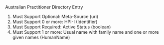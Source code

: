 Australian Practitioner Directory Entry

1. Must Support Optional: Meta-Source (uri)
1. Must Support 0 or more: HPI-I (Identifier)
1. Must Support Required: Active Status (boolean)
1. Must Support 1 or more: Usual name with family name and one or more given names (HumanName)

